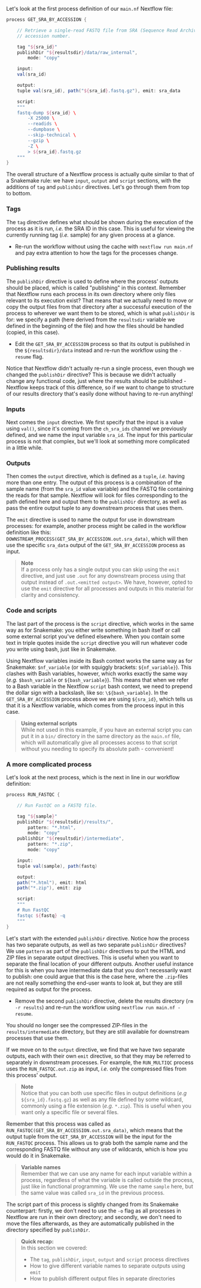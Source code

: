 Let's look at the first process definition of our `main.nf` Nextflow file:

```groovy
process GET_SRA_BY_ACCESSION {

    // Retrieve a single-read FASTQ file from SRA (Sequence Read Archive) by run
    // accession number.

    tag "${sra_id}"
    publishDir "${resultsdir}/data/raw_internal",
        mode: "copy"

    input:
    val(sra_id)

    output:
    tuple val(sra_id), path("${sra_id}.fastq.gz"), emit: sra_data

    script:
    """
    fastq-dump ${sra_id} \
        -X 25000 \
        --readids \
        --dumpbase \
        --skip-technical \
        --gzip \
        -Z \
        > ${sra_id}.fastq.gz
    """
}
```

The overall structure of a Nextflow process is actually quite similar to
that of a Snakemake rule: we have `input`, `output` and `script` sections,
with the additions of `tag` and `publishDir` directives. Let's go through
them from top to bottom.

### Tags

The `tag` directive defines what should be shown during the execution of the
process as it is run, *i.e.* the SRA ID in this case. This is useful for
viewing the currently running tag (*i.e.* sample) for any given process at a
glance.

* Re-run the workflow without using the cache with `nextflow run main.nf` and
  pay extra attention to how the tags for the processes change.

### Publishing results

The `publishDir` directive is used to define where the process' outputs should
be placed, which is called "publishing" in this context. Remember that Nextflow
runs each process in its own directory where only files relevant to its
execution exist? That means that we actually need to move or copy the output
files from that directory after a successful execution of the process to
wherever we want them to be stored, which is what `publishDir` is for: we
specify a path (here derived from the `resultsdir` variable we defined in the
beginning of the file) and how the files should be handled (copied, in this
case).

* Edit the `GET_SRA_BY_ACCESSION` process so that its output is published in the
  `${resultsdir}/data` instead and re-run the workflow using the `-resume` flag.

Notice that Nextflow didn't actually re-run a single process, even though we
changed the `publishDir` directive? This is because we didn't actually change
any functional code, just where the results should be published - Nextflow keeps
track of this difference, so if we want to change to structure of our results
directory that's easily done without having to re-run anything!

### Inputs

Next comes the `input` directive. We first specify that the input is a value
using `val()`, since it's coming from the `ch_sra_ids` channel we previously
defined, and we name the input variable `sra_id`. The input for this particular
process is not that complex, but we'll look at something more complicated in a
little while.

### Outputs

Then comes the `output` directive, which is defined as a `tuple`, *i.e.* having
more than one entry. The output of this process is a combination of the
sample name (from the `sra_id` value variable) and the FASTQ file containing the
reads for that sample. Nextflow will look for files corresponding to the path
defined here and output them to the `publishDir` directory, as well as pass the
entire output tuple to any downstream process that uses them.

The `emit` directive is used to name the output for use in downstream processes:
for example, another process might be called in the workflow definition like
this: `DOWNSTREAM_PROCESS(GET_SRA_BY_ACCESSION.out.sra_data)`, which will then
use the specific `sra_data` output of the `GET_SRA_BY_ACCESSION` process as
input.

> **Note** <br>
> If a process only has a single output you can skip using the `emit` directive,
> and just use `.out` for any downstream process using that output instead of
> `.out.<emitted output>`. We have, however, opted to use the `emit` directive
> for all processes and outputs in this material for clarity and consistency.

### Code and scripts

The last part of the process is the `script` directive, which works in the same
way as for Snakemake: you either write something in bash itself or call some
external script you've defined elsewhere. When you contain some text in triple
quotes inside the `script` directive you will run whatever code you write using
bash, just like in Snakemake.

Using Nextflow variables inside its Bash context works the same way as for
Snakemake: `$nf_variable` (or with squiggly brackets: `${nf_variable}`). This
clashes with Bash variables, however, which works exactly the same way (*e.g.*
`$bash_variable` or `${bash_variable}`). This means that when we refer to a Bash
variable in the Nextflow `script` bash context, we need to prepend the dollar
sign with a backslash, like so: `\${bash_variable}`. In the
`GET_SRA_BY_ACCESSION` process above we are using `${sra_id}`, which tells us
that it is a Nextflow variable, which comes from the process input in this case.

> **Using external scripts** <br>
> While not used in this example, if you have an external script you can put it
> in a `bin/` directory in the same directory as the `main.nf` file, which will
> automatically give all processes access to that script without you needing to
> specify its absolute path - convenient!

### A more complicated process

Let's look at the next process, which is the next in line in our workflow
definition:

```groovy
process RUN_FASTQC {

    // Run FastQC on a FASTQ file.

    tag "${sample}"
    publishDir "${resultsdir}/results/",
        pattern: "*.html",
        mode: "copy"
    publishDir "${resultsdir}/intermediate",
        pattern: "*.zip",
        mode: "copy"

    input:
    tuple val(sample), path(fastq)

    output:
    path("*.html"), emit: html
    path("*.zip"), emit: zip

    script:
    """
    # Run FastQC
    fastqc ${fastq} -q
    """
}
```

Let's start with the extended `publishDir` directive. Notice how the process has
two separate outputs, as well as two separate `publishDir` directives? We use
`pattern` as part of the `publishDir` directives to put the HTML and ZIP files
in separate output directives. This is useful when you want to separate the
final location of your different outputs. Another useful instance for this is
when you have intermediate data that you don't necessarily want to publish: one
could argue that this is the case here, where the `.zip`-files are not really
something the end-user wants to look at, but they are still required as output
for the process.

* Remove the second `publishDir` directive, delete the results directory (`rm -r
  results`) and re-run the workflow using `nextflow run main.nf -resume`.

You should no longer see the compressed ZIP-files in the `results/intermediate`
directory, but they are still available for downstream processes that use them.

If we move on to the `output` directive, we find that we have two separate
outputs, each with their own `emit` directive, so that they may be referred to
separately in downstream processes. For example, the `RUN_MULTIQC` process uses
the `RUN_FASTQC.out.zip` as input, *i.e.* only the compressed files from this
process' output.

> **Note** <br>
> Notice that you can both use specific files in output definitions (*e.g*
> `${sra_id}.fastq.gz`) as well as any file defined by some wildcard, commonly
> using a file extension (*e.g.* `*.zip`). This is useful when you want
> only a specific file or several files.

Remember that this process was called as `RUN_FASTQC(GET_SRA_BY_ACCESSION.out.sra_data)`,
which means that the output tuple from the `GET_SRA_BY_ACCESSION` will be the
input for the `RUN_FASTQC` process. This allows us to grab both the sample name
and the corresponding FASTQ file without any use of wildcards, which is how you
would do it in Snakemake.

> **Variable names** <br>
> Remember that we can use any name for each input variable within a process,
> regardless of what the variable is called outside the process, just like in
> functional programming. We use the name `sample` here, but the same value was
> called `sra_id` in the previous process.

The script part of this process is slightly changed from its Snakemake
counterpart: firstly, we don't need to use the `-o` flag as all processes in
Nextflow are run in their own directory; and secondly, we don't need to move the
files afterwards, as they are automatically published in the directory specified
by `publishDir`.

> **Quick recap:** <br>
> In this section we covered:
>
> - The `tag`, `publishDir`, `input`, `output` and `script` process directives
> - How to give different variable names to separate outputs using `emit`
> - How to publish different output files in separate directories
